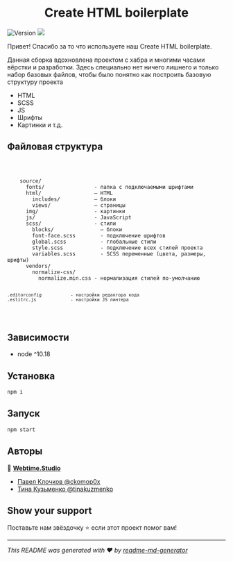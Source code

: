 <h1 align="center">Create HTML boilerplate</h1>
<p>
  <img alt="Version" src="https://img.shields.io/badge/version-1.0.0-green.svg?cacheSeconds=2592000" />
  <img src="https://img.shields.io/badge/node-%5E10.18-green.svg" />
</p>

<p>Привет! Спасибо за то что используете наш Create HTML boilerplate.</p>
  <p>
    Данная сборка вдохновлена проектом с хабра и многими часами вёрстки и
    разработки. Здесь специально нет ничего лишнего и только набор базовых
    файлов, чтобы было понятно как построить базовую структуру проекта
  </p>
  <ul>
    <li>HTML</li>
    <li>SCSS</li>
    <li>JS</li>
    <li>Шрифты</li>
    <li>Картинки и т.д.</li>
  </ul>
</p>
<section class="container">
  <h2>Файловая структура</h2>
  <code>
    <pre>
    source/
      fonts/                - папка с подключаемыми шрифтами
      html/                 – HTML
        includes/           – блоки
        views/              – страницы
      img/                  - картинки
      js/                   - JavaScript
      scss/                 - стили
        blocks/               – блоки
        font-face.scss        - подключение шрифтов
        global.scss           - глобальные стили
        style.scss            - подключение всех стилей проекта
        variables.scss        - SCSS переменные (цвета, размеры, шрифты)
      vendors/
        normalize-css/
          normalize.min.css - нормализация стилей по-умолчанию

    .editorconfig           - настройки редактора кода
    .eslitrc.js             - настройки JS линтера

  </code>
</section>

## Зависимости

- node ^10.18

## Установка

```sh
npm i
```

## Запуск

```sh
npm start
```

## Авторы

👤 **[Webtime.Studio](https://github.com/webtime-studio)**

- [Павел Клочков @ckomop0x](https://github.com/ckomop0x)
- [Тина Кузьменко @tinakuzmenko](https://github.com/tinakuzmenko)

## Show your support

Поставьте нам звёздочку ⭐️ если этот проект помог вам!

---

_This README was generated with ❤️ by [readme-md-generator](https://github.com/kefranabg/readme-md-generator)_

